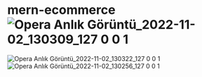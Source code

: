 # mern-ecommerce![Opera Anlık Görüntü_2022-11-02_130309_127 0 0 1](https://user-images.githubusercontent.com/103324799/199461959-37374a6e-2d63-469e-9694-2f4b6dd4976a.png)
![Opera Anlık Görüntü_2022-11-02_130322_127 0 0 1](https://user-images.githubusercontent.com/103324799/199462043-92b13a2c-51c6-4e57-b003-f420303e39a2.png)
![Opera Anlık Görüntü_2022-11-02_130256_127 0 0 1](https://user-images.githubusercontent.com/103324799/199462051-eb6ce193-5997-4382-8422-95dff1d6d9ff.png)
